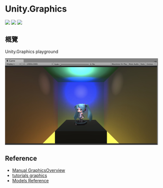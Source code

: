 # Unity.Graphics
[![](https://img.shields.io/badge/Author-jskyzero-brightgreen.svg?style=flat)]()
[![](https://img.shields.io/badge/Data-2019/03/22-brightgreen.svg?style=flat)]()
[![](https://img.shields.io/badge/Unity-2019.1.0f2-blue.svg?style=flat)]()

## 概覽

Unity.Graphics playground

![](./Documents/img/SimpleHouse.2.jpg)

## Reference

+ [Manual GraphicsOverview](https://docs.unity3d.com/Manual/GraphicsOverview.html)
+ [tutorials graphics](https://unity3d.com/cn/learn/tutorials/s/graphics)
+ [Models Reference](./Documents/Models.md)